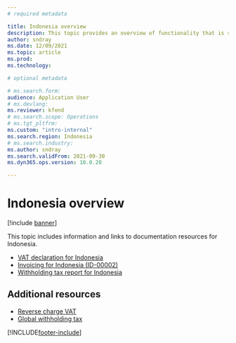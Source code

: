 ```yaml
---
# required metadata

title: Indonesia overview
description: This topic provides an overview of functionality that is specific to Indonesia.
author: sndray
ms.date: 12/09/2021
ms.topic: article
ms.prod: 
ms.technology: 

# optional metadata

# ms.search.form: 
audience: Application User
# ms.devlang: 
ms.reviewer: kfend
# ms.search.scope: Operations
# ms.tgt_pltfrm: 
ms.custom: "intro-internal"
ms.search.region: Indonesia
# ms.search.industry: 
ms.author: sndray
ms.search.validFrom: 2021-09-30
ms.dyn365.ops.version: 10.0.20

---
```


# Indonesia overview

[!include [banner](../includes/banner.md)]

This topic includes information and links to documentation resources for Indonesia.

- [VAT declaration for Indonesia](apac-idn-ppn-declaration.md)
- [Invoicing for Indonesia (ID-00002)](apac-idn-invoicing.md)
- [Withholding tax report for Indonesia](apac-idn-wht-declaration.md)

## Additional resources

- [Reverse charge VAT](emea-reverse-charge.md)
- [Global withholding tax](../general-ledger/global-withholding-tax-overview.md)

[!INCLUDE[footer-include](../../includes/footer-banner.md)]

